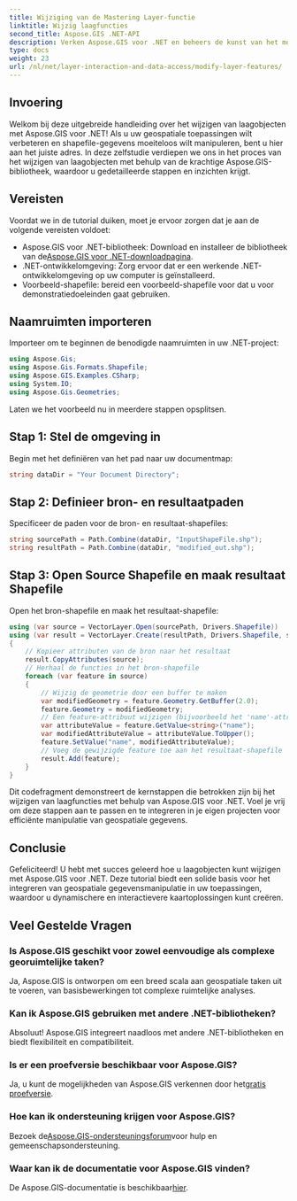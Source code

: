 ```yaml
---
title: Wijziging van de Mastering Layer-functie
linktitle: Wijzig laagfuncties
second_title: Aspose.GIS .NET-API
description: Verken Aspose.GIS voor .NET en beheers de kunst van het moeiteloos wijzigen van laagobjecten in shapefiles. Geef uw geospatiale toepassingen een boost met precisie en gemak.
type: docs
weight: 23
url: /nl/net/layer-interaction-and-data-access/modify-layer-features/
---
```

## Invoering
Welkom bij deze uitgebreide handleiding over het wijzigen van laagobjecten met Aspose.GIS voor .NET! Als u uw geospatiale toepassingen wilt verbeteren en shapefile-gegevens moeiteloos wilt manipuleren, bent u hier aan het juiste adres. In deze zelfstudie verdiepen we ons in het proces van het wijzigen van laagobjecten met behulp van de krachtige Aspose.GIS-bibliotheek, waardoor u gedetailleerde stappen en inzichten krijgt.
## Vereisten
Voordat we in de tutorial duiken, moet je ervoor zorgen dat je aan de volgende vereisten voldoet:
-  Aspose.GIS voor .NET-bibliotheek: Download en installeer de bibliotheek van de[Aspose.GIS voor .NET-downloadpagina](https://releases.aspose.com/gis/net/).
- .NET-ontwikkelomgeving: Zorg ervoor dat er een werkende .NET-ontwikkelomgeving op uw computer is geïnstalleerd.
- Voorbeeld-shapefile: bereid een voorbeeld-shapefile voor dat u voor demonstratiedoeleinden gaat gebruiken.
## Naamruimten importeren
Importeer om te beginnen de benodigde naamruimten in uw .NET-project:
```csharp
using Aspose.Gis;
using Aspose.Gis.Formats.Shapefile;
using Aspose.GIS.Examples.CSharp;
using System.IO;
using Aspose.Gis.Geometries;
```
Laten we het voorbeeld nu in meerdere stappen opsplitsen.
## Stap 1: Stel de omgeving in
Begin met het definiëren van het pad naar uw documentmap:
```csharp
string dataDir = "Your Document Directory";
```
## Stap 2: Definieer bron- en resultaatpaden
Specificeer de paden voor de bron- en resultaat-shapefiles:
```csharp
string sourcePath = Path.Combine(dataDir, "InputShapeFile.shp");
string resultPath = Path.Combine(dataDir, "modified_out.shp");
```
## Stap 3: Open Source Shapefile en maak resultaat Shapefile
Open het bron-shapefile en maak het resultaat-shapefile:
```csharp
using (var source = VectorLayer.Open(sourcePath, Drivers.Shapefile))
using (var result = VectorLayer.Create(resultPath, Drivers.Shapefile, source.SpatialReferenceSystem))
{
    // Kopieer attributen van de bron naar het resultaat
    result.CopyAttributes(source);
    // Herhaal de functies in het bron-shapefile
    foreach (var feature in source)
    {
        // Wijzig de geometrie door een buffer te maken
        var modifiedGeometry = feature.Geometry.GetBuffer(2.0);
        feature.Geometry = modifiedGeometry;
        // Een feature-attribuut wijzigen (bijvoorbeeld het 'name'-attribuut naar hoofdletters converteren)
        var attributeValue = feature.GetValue<string>("name");
        var modifiedAttributeValue = attributeValue.ToUpper();
        feature.SetValue("name", modifiedAttributeValue);
        // Voeg de gewijzigde feature toe aan het resultaat-shapefile
        result.Add(feature);
    }
}
```
Dit codefragment demonstreert de kernstappen die betrokken zijn bij het wijzigen van laagfuncties met behulp van Aspose.GIS voor .NET. Voel je vrij om deze stappen aan te passen en te integreren in je eigen projecten voor efficiënte manipulatie van geospatiale gegevens.
## Conclusie
Gefeliciteerd! U hebt met succes geleerd hoe u laagobjecten kunt wijzigen met Aspose.GIS voor .NET. Deze tutorial biedt een solide basis voor het integreren van geospatiale gegevensmanipulatie in uw toepassingen, waardoor u dynamischere en interactievere kaartoplossingen kunt creëren.
## Veel Gestelde Vragen
### Is Aspose.GIS geschikt voor zowel eenvoudige als complexe georuimtelijke taken?
Ja, Aspose.GIS is ontworpen om een breed scala aan geospatiale taken uit te voeren, van basisbewerkingen tot complexe ruimtelijke analyses.
### Kan ik Aspose.GIS gebruiken met andere .NET-bibliotheken?
Absoluut! Aspose.GIS integreert naadloos met andere .NET-bibliotheken en biedt flexibiliteit en compatibiliteit.
### Is er een proefversie beschikbaar voor Aspose.GIS?
 Ja, u kunt de mogelijkheden van Aspose.GIS verkennen door het[gratis proefversie](https://releases.aspose.com/).
### Hoe kan ik ondersteuning krijgen voor Aspose.GIS?
 Bezoek de[Aspose.GIS-ondersteuningsforum](https://forum.aspose.com/c/gis/33)voor hulp en gemeenschapsondersteuning.
### Waar kan ik de documentatie voor Aspose.GIS vinden?
 De Aspose.GIS-documentatie is beschikbaar[hier](https://reference.aspose.com/gis/net/).
